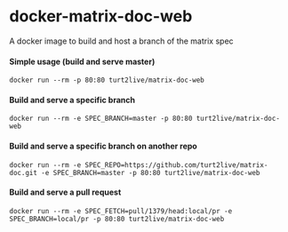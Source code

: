 # docker-matrix-doc-web
A docker image to build and host a branch of the matrix spec


#### Simple usage (build and serve master)

```
docker run --rm -p 80:80 turt2live/matrix-doc-web
```

#### Build and serve a specific branch

```
docker run --rm -e SPEC_BRANCH=master -p 80:80 turt2live/matrix-doc-web
```

#### Build and serve a specific branch on another repo

```
docker run --rm -e SPEC_REPO=https://github.com/turt2live/matrix-doc.git -e SPEC_BRANCH=master -p 80:80 turt2live/matrix-doc-web
```

#### Build and serve a pull request

```
docker run --rm -e SPEC_FETCH=pull/1379/head:local/pr -e SPEC_BRANCH=local/pr -p 80:80 turt2live/matrix-doc-web
```

